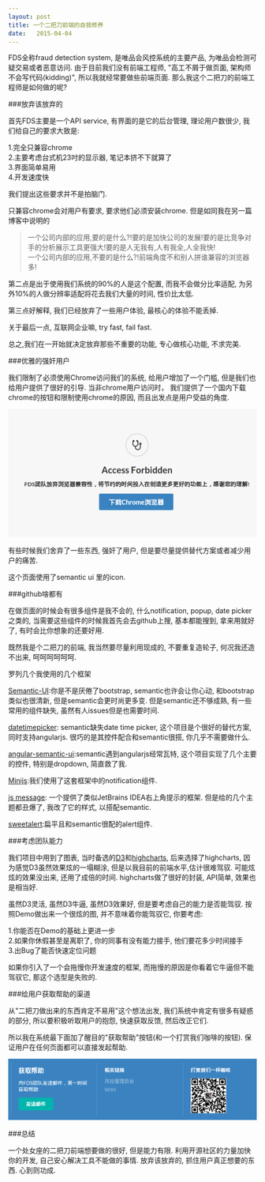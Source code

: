 ```yaml
---
layout: post
title: 一个二把刀前端的自我修养
date:   2015-04-04
---
```


FDS全称fraud detection system, 是唯品会风控系统的主要产品, 为唯品会检测可疑交易或者恶意访问.
由于目前我们没有前端工程师, "高工不屑于做页面, 架构师不会写代码(kidding)", 所以我就经常要做些前端页面.
那么我这个二把刀的前端工程师是如何做的呢?

###放弃该放弃的

首先FDS主要是一个API service, 有界面的是它的后台管理, 理论用户数很少, 我们给自己的要求大致是:

1.完全只兼容chrome  
2.主要考虑台式机23吋的显示器, 笔记本挤不下就算了  
3.界面简单易用  
4.开发速度快

我们提出这些要求并不是拍脑门.

只兼容chrome会对用户有要求, 要求他们必须安装chrome. 但是如同我在另一篇博客中说明的

>一个公司内部的应用,要的是什么?!要的是加快公司的发展!要的是比竞争对手的分析展示工具更强大!要的是人无我有,人有我全,人全我快!  
一个公司内部的应用,不要的是什么?!前端角度不和别人拼谁兼容的浏览器多!

第二点是出于使用我们系统的90%的人是这个配置, 而我不会做分比率适配, 为另外10%的人做分辨率适配将花去我们大量的时间, 性价比太低.

第三点好解释, 我们已经放弃了一些用户体验, 最核心的体验不能丢掉.

关于最后一点, 互联网企业嘛, try fast, fail fast.

总之,我们在一开始就决定放弃那些不重要的功能, 专心做核心功能, 不求完美.

###优雅的强奸用户

我们限制了必须使用Chrome访问我们的系统, 给用户增加了一个门槛, 但是我们也给用户提供了很好的引导. 当非chrome用户访问时，
我们提供了一个国内下载chrome的按钮和限制使用chrome的原因, 而且出发点是用户受益的角度.

<img src="/images/posts/fds_s_1.png"/>

有些时候我们舍弃了一些东西, 强奸了用户, 但是要尽量提供替代方案或者减少用户的痛苦.

这个页面使用了semantic ui 里的icon.

###github啥都有

在做页面的时候会有很多组件是我不会的, 什么notification, popup, date picker之类的, 当需要这些组件的时候我首先会去github上搜,
基本都能搜到, 拿来用就好了, 有时会比你想象的还要好用.

既然我是个二把刀的前端, 我当然要尽量利用现成的, 不要重复造轮子, 何况我还造不出来, 呵呵呵呵呵呵.

罗列几个我使用的几个框架

[Semantic-UI](http://semantic-ui.com):你是不是厌倦了bootstrap, semantic也许会让你心动, 和bootstrap类似也很清新, 但是semantic会更时尚更多变.
但是semantic还不够成熟, 有一些常用的组件缺失, 虽然有人issues但是也需要时间.

[datetimepicker](https://github.com/xdan/datetimepicker): semantic缺失date time picker, 这个项目是个很好的替代方案,
同时支持angularjs. 很巧的是其控件配合和semantic很搭, 你几乎不需要做什么.

[angular-semantic-ui](https://github.com/angularify/angular-semantic-ui):semantic遇到angularjs经常瓦特,
这个项目实现了几个主要的控件, 特别是dropdown, 简直救了我.

[Minijs](http://www.minijs.com/):我们使用了这套框架中的notification组件.

[js message](http://dhtmlx.github.io/message/): 一个提供了类似JetBrains IDEA右上角提示的框架.
但是给的几个主题都丑爆了, 我改了它的样式, 以搭配semantic.

[sweetalert](http://tristanedwards.me/sweetalert):扁平且和semantic很配的alert组件.

###考虑团队能力

我们项目中用到了图表, 当时备选的[D3](http://d3js.org/)和[highcharts](http://www.highcharts.com/),
后来选择了highcharts, 因为感觉D3虽然效果炫的一塌糊涂, 但是以我目前的前端水平,估计很难驾驭. 可能炫炫的效果没出来, 还用了成倍的时间.
highcharts做了很好的封装, API简单, 效果也是相当好.

虽然D3灵活, 虽然D3牛逼, 虽然D3效果好, 但是要考虑自己的能力是否能驾驭. 按照Demo做出来一个很炫的图, 并不意味着你能驾驭它, 你要考虑:

1.你能否在Demo的基础上更进一步  
2.如果你休假甚至是离职了, 你的同事有没有能力接手, 他们要花多少时间接手  
3.出Bug了能否快速定位问题  

如果你引入了一个会拖慢你开发速度的框架, 而拖慢的原因是你看着它牛逼但不能驾驭它, 那这个选型是失败的.

###给用户获取帮助的渠道

从"二把刀做出来的东西肯定不易用"这个想法出发, 我们系统中肯定有很多有疑惑的部分, 所以要积极听取用户的抱怨,
快速获取反馈, 然后改正它们.

所以我在系统最下面加了醒目的"获取帮助"按钮(和一个打赏我们咖啡的按钮). 保证用户在任何页面都可以直接发起帮助.

<img src="/images/posts/fds_s_2.png"/>

###总结

一个处女座的二把刀前端想要做的很好, 但是能力有限. 利用开源社区的力量加快你的开发, 自己安心解决工具不能做的事情. 
放弃该放弃的, 抓住用户真正想要的东西. 心到则功成.
